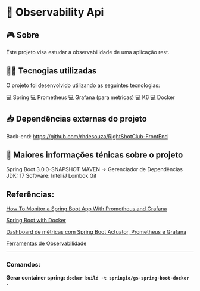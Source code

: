 # 👀 Observability Api

## 🎮️ Sobre
Este projeto visa estudar a observabilidade de uma aplicação rest.

## 👨‍💻️ Tecnogias utilizadas
O projeto foi desenvolvido utilizando as seguintes tecnologias:

💻️ Spring
💻️ Prometheus
💻️ Grafana (para métricas)
💻️ K6
💻️ Docker

## :inbox_tray: Dependências externas do projeto
Back-end: https://github.com/rhdesouza/RightShotClub-FrontEnd

## :closed_book: Maiores informações ténicas sobre o projeto

Spring Boot 3.0.0-SNAPSHOT
MAVEN -> Gerenciador de Dependências
JDK: 17
Software: IntelliJ
Lombok
Git 


## Referências:

[How To Monitor a Spring Boot App With Prometheus and Grafana](https://betterprogramming.pub/how-to-monitor-a-spring-boot-app-with-prometheus-and-grafana-22e2338f97fc)

[Spring Boot with Docker](https://spring.io/guides/gs/spring-boot-docker/)

[Dashboard de métricas com Spring Boot Actuator, Prometheus e Grafana](https://www.youtube.com/watch?v=K_EI1SxVQ5Q)

[Ferramentas de Observabilidade](https://github.com/liliannss/observabilidade)

----------------------------------
### Comandos:

<b>Gerar container spring:<b> ``docker build -t springio/gs-spring-boot-docker .``
